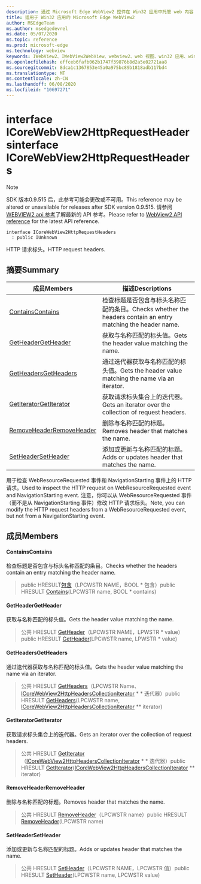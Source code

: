 ```yaml
---
description: 通过 Microsoft Edge WebView2 控件在 Win32 应用中托管 web 内容
title: 适用于 Win32 应用的 Microsoft Edge WebView2
author: MSEdgeTeam
ms.author: msedgedevrel
ms.date: 05/07/2020
ms.topic: reference
ms.prod: microsoft-edge
ms.technology: webview
keywords: IWebView2、IWebView2WebView、webview2、web 视图、win32 应用、win32、edge、ICoreWebView2、ICoreWebView2Controller、浏览器控件、边缘 html
ms.openlocfilehash: effceb6fafb062b1747f39876b8d2a5e02721aa8
ms.sourcegitcommit: 8dca1c1367853e45a0a975bc89b1818adb117bd4
ms.translationtype: MT
ms.contentlocale: zh-CN
ms.lasthandoff: 06/08/2020
ms.locfileid: "10697271"
---
```

# <span data-ttu-id="e9dee-104">interface ICoreWebView2HttpRequestHeaders</span><span class="sxs-lookup"><span data-stu-id="e9dee-104">interface ICoreWebView2HttpRequestHeaders</span></span> 

> [!NOTE]
> <span data-ttu-id="e9dee-105">SDK 版本0.9.515 后，此参考可能会更改或不可用。</span><span class="sxs-lookup"><span data-stu-id="e9dee-105">This reference may be altered or unavailable for releases after SDK version 0.9.515.</span></span> <span data-ttu-id="e9dee-106">请参阅[WEBVIEW2 api 参考](../../../webview2-api-reference.md)了解最新的 API 参考。</span><span class="sxs-lookup"><span data-stu-id="e9dee-106">Please refer to [WebView2 API reference](../../../webview2-api-reference.md) for the latest API reference.</span></span>

```
interface ICoreWebView2HttpRequestHeaders
  : public IUnknown
```

<span data-ttu-id="e9dee-107">HTTP 请求标头。</span><span class="sxs-lookup"><span data-stu-id="e9dee-107">HTTP request headers.</span></span>

## <span data-ttu-id="e9dee-108">摘要</span><span class="sxs-lookup"><span data-stu-id="e9dee-108">Summary</span></span>

 <span data-ttu-id="e9dee-109">成员</span><span class="sxs-lookup"><span data-stu-id="e9dee-109">Members</span></span>                        | <span data-ttu-id="e9dee-110">描述</span><span class="sxs-lookup"><span data-stu-id="e9dee-110">Descriptions</span></span>
--------------------------------|---------------------------------------------
[<span data-ttu-id="e9dee-111">Contains</span><span class="sxs-lookup"><span data-stu-id="e9dee-111">Contains</span></span>](#contains) | <span data-ttu-id="e9dee-112">检查标题是否包含与标头名称匹配的条目。</span><span class="sxs-lookup"><span data-stu-id="e9dee-112">Checks whether the headers contain an entry matching the header name.</span></span>
[<span data-ttu-id="e9dee-113">GetHeader</span><span class="sxs-lookup"><span data-stu-id="e9dee-113">GetHeader</span></span>](#getheader) | <span data-ttu-id="e9dee-114">获取与名称匹配的标头值。</span><span class="sxs-lookup"><span data-stu-id="e9dee-114">Gets the header value matching the name.</span></span>
[<span data-ttu-id="e9dee-115">GetHeaders</span><span class="sxs-lookup"><span data-stu-id="e9dee-115">GetHeaders</span></span>](#getheaders) | <span data-ttu-id="e9dee-116">通过迭代器获取与名称匹配的标头值。</span><span class="sxs-lookup"><span data-stu-id="e9dee-116">Gets the header value matching the name via an iterator.</span></span>
[<span data-ttu-id="e9dee-117">GetIterator</span><span class="sxs-lookup"><span data-stu-id="e9dee-117">GetIterator</span></span>](#getiterator) | <span data-ttu-id="e9dee-118">获取请求标头集合上的迭代器。</span><span class="sxs-lookup"><span data-stu-id="e9dee-118">Gets an iterator over the collection of request headers.</span></span>
[<span data-ttu-id="e9dee-119">RemoveHeader</span><span class="sxs-lookup"><span data-stu-id="e9dee-119">RemoveHeader</span></span>](#removeheader) | <span data-ttu-id="e9dee-120">删除与名称匹配的标题。</span><span class="sxs-lookup"><span data-stu-id="e9dee-120">Removes header that matches the name.</span></span>
[<span data-ttu-id="e9dee-121">SetHeader</span><span class="sxs-lookup"><span data-stu-id="e9dee-121">SetHeader</span></span>](#setheader) | <span data-ttu-id="e9dee-122">添加或更新与名称匹配的标题。</span><span class="sxs-lookup"><span data-stu-id="e9dee-122">Adds or updates header that matches the name.</span></span>

<span data-ttu-id="e9dee-123">用于检查 WebResourceRequested 事件和 NavigationStarting 事件上的 HTTP 请求。</span><span class="sxs-lookup"><span data-stu-id="e9dee-123">Used to inspect the HTTP request on WebResourceRequested event and NavigationStarting event.</span></span> <span data-ttu-id="e9dee-124">注意，你可以从 WebResourceRequested 事件（而不是从 NavigationStarting 事件）修改 HTTP 请求标头。</span><span class="sxs-lookup"><span data-stu-id="e9dee-124">Note, you can modify the HTTP request headers from a WebResourceRequested event, but not from a NavigationStarting event.</span></span>

## <span data-ttu-id="e9dee-125">成员</span><span class="sxs-lookup"><span data-stu-id="e9dee-125">Members</span></span>

#### <span data-ttu-id="e9dee-126">Contains</span><span class="sxs-lookup"><span data-stu-id="e9dee-126">Contains</span></span> 

<span data-ttu-id="e9dee-127">检查标题是否包含与标头名称匹配的条目。</span><span class="sxs-lookup"><span data-stu-id="e9dee-127">Checks whether the headers contain an entry matching the header name.</span></span>

> <span data-ttu-id="e9dee-128">public HRESULT[包含](#contains)（LPCWSTR NAME，BOOL \* 包含）</span><span class="sxs-lookup"><span data-stu-id="e9dee-128">public HRESULT [Contains](#contains)(LPCWSTR name, BOOL \* contains)</span></span>

#### <span data-ttu-id="e9dee-129">GetHeader</span><span class="sxs-lookup"><span data-stu-id="e9dee-129">GetHeader</span></span> 

<span data-ttu-id="e9dee-130">获取与名称匹配的标头值。</span><span class="sxs-lookup"><span data-stu-id="e9dee-130">Gets the header value matching the name.</span></span>

> <span data-ttu-id="e9dee-131">公共 HRESULT [GetHeader](#getheader)（LPCWSTR NAME，LPWSTR \* value）</span><span class="sxs-lookup"><span data-stu-id="e9dee-131">public HRESULT [GetHeader](#getheader)(LPCWSTR name, LPWSTR \* value)</span></span>

#### <span data-ttu-id="e9dee-132">GetHeaders</span><span class="sxs-lookup"><span data-stu-id="e9dee-132">GetHeaders</span></span> 

<span data-ttu-id="e9dee-133">通过迭代器获取与名称匹配的标头值。</span><span class="sxs-lookup"><span data-stu-id="e9dee-133">Gets the header value matching the name via an iterator.</span></span>

> <span data-ttu-id="e9dee-134">公共 HRESULT [GetHeaders](#getheaders)（LPCWSTR Name、 [ICoreWebView2HttpHeadersCollectionIterator](icorewebview2httpheaderscollectioniterator.md) \* \* 迭代器）</span><span class="sxs-lookup"><span data-stu-id="e9dee-134">public HRESULT [GetHeaders](#getheaders)(LPCWSTR name, [ICoreWebView2HttpHeadersCollectionIterator](icorewebview2httpheaderscollectioniterator.md) \*\* iterator)</span></span>

#### <span data-ttu-id="e9dee-135">GetIterator</span><span class="sxs-lookup"><span data-stu-id="e9dee-135">GetIterator</span></span> 

<span data-ttu-id="e9dee-136">获取请求标头集合上的迭代器。</span><span class="sxs-lookup"><span data-stu-id="e9dee-136">Gets an iterator over the collection of request headers.</span></span>

> <span data-ttu-id="e9dee-137">公共 HRESULT [GetIterator](#getiterator)（[ICoreWebView2HttpHeadersCollectionIterator](icorewebview2httpheaderscollectioniterator.md) \* \* 迭代器）</span><span class="sxs-lookup"><span data-stu-id="e9dee-137">public HRESULT [GetIterator](#getiterator)([ICoreWebView2HttpHeadersCollectionIterator](icorewebview2httpheaderscollectioniterator.md) \*\* iterator)</span></span>

#### <span data-ttu-id="e9dee-138">RemoveHeader</span><span class="sxs-lookup"><span data-stu-id="e9dee-138">RemoveHeader</span></span> 

<span data-ttu-id="e9dee-139">删除与名称匹配的标题。</span><span class="sxs-lookup"><span data-stu-id="e9dee-139">Removes header that matches the name.</span></span>

> <span data-ttu-id="e9dee-140">公共 HRESULT [RemoveHeader](#removeheader)（LPCWSTR name）</span><span class="sxs-lookup"><span data-stu-id="e9dee-140">public HRESULT [RemoveHeader](#removeheader)(LPCWSTR name)</span></span>

#### <span data-ttu-id="e9dee-141">SetHeader</span><span class="sxs-lookup"><span data-stu-id="e9dee-141">SetHeader</span></span> 

<span data-ttu-id="e9dee-142">添加或更新与名称匹配的标题。</span><span class="sxs-lookup"><span data-stu-id="e9dee-142">Adds or updates header that matches the name.</span></span>

> <span data-ttu-id="e9dee-143">公共 HRESULT [SetHeader](#setheader)（LPCWSTR NAME，LPCWSTR 值）</span><span class="sxs-lookup"><span data-stu-id="e9dee-143">public HRESULT [SetHeader](#setheader)(LPCWSTR name, LPCWSTR value)</span></span>


